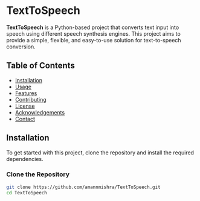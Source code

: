 # TextToSpeech

**TextToSpeech** is a Python-based project that converts text input into speech using different speech synthesis engines. This project aims to provide a simple, flexible, and easy-to-use solution for text-to-speech conversion.

## Table of Contents
- [Installation](#installation)
- [Usage](#usage)
- [Features](#features)
- [Contributing](#contributing)
- [License](#license)
- [Acknowledgements](#acknowledgements)
- [Contact](#contact)

## Installation

To get started with this project, clone the repository and install the required dependencies.

### Clone the Repository

```bash
git clone https://github.com/amannmishra/TextToSpeech.git
cd TextToSpeech
